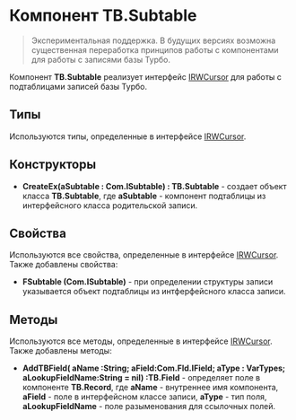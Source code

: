 ﻿# Компонент TB.Subtable

> Экспериментальная поддержка. В будущих версиях возможна существенная переработка принципов работы с компонентами для работы с записями базы Турбо.

Компонент **TB.Subtable** реализует интерфейс [IRWCursor](..\IRWCursor.Default "Интерфейс IRWCursor") для работы с подтаблицами записей базы Турбо.

## Типы

Используются типы, определенные в интерфейсе [IRWCursor](..\IRWCursor.Default "Интерфейс IRWCursor").

## Конструкторы

* **CreateEx(aSubtable : Com.ISubtable) : TB.Subtable** - создает объект класса **TB.Subtable**, где **aSubtable** - компонент подтаблицы из интерфейсного класса родительской записи.

## Свойства

Используются все свойства, определенные в интерфейсе [IRWCursor](..\IRWCursor.Default "Интерфейс IRWCursor"). Также добавлены свойства:

* **FSubtable (Com.ISubtable)** - при определении структуры записи указывается объект подтаблицы из интферфейсного класса записи.
 
## Методы

Используются все методы, определенные в интерфейсе [IRWCursor](..\IRWCursor.Default "Интерфейс IRWCursor"). Также добавлены методы:

* **AddTBField( aName :String; aField:Com.Fld.IField; aType : VarTypes; aLookupFieldName:String = nil) :TB.Field** - определяет поле в компоненте **TB.Record**, где **aName** - внутреннее имя компонента, **aField** - поле в интерфейсном классе записи, **aType** - тип поля, **aLookupFieldName** - поле разыменования для ссылочных полей.
